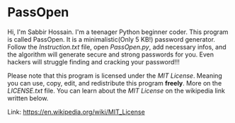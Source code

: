 # PassOpen
Hi, I'm Sabbir Hossain. I'm a teenager Python beginner coder. This program is called PassOpen. It is a minimalistic(Only 5 KB!)
password generator. Follow the *Instruction.txt* file, open *PassOpen.py*, add necessary infos, and the algorithm will generate
secure and strong passwords for you. Even hackers will struggle finding and cracking your password!!!

Please note that this program is licensed under the *MIT License*. Meaning you can use, copy, edit, and redistribute this
program **freely**. More on the *LICENSE.txt* file. You can learn about the *MIT License* on the wikipedia link written below.

Link: https://en.wikipedia.org/wiki/MIT_License
